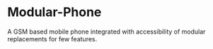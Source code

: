 # Modular-Phone
A GSM based mobile phone integrated with accessibility of modular replacements for few features.
